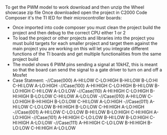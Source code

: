 To get the PWM model to work download and then unzip the Wheel showcase zip file
Once downloaded open the project in C2000 Code Composer it's the TI IED for their microcontroller boards:
- Once imported into code composer you must clean the project build the project and then debug to the correct CPU either 1 or 2
- To load the project or other projects and libraries into the project you must build targets for each smaller project and target them against the main project you are working on this will let you integrate different functions of the TI boards and get multiple functionalities from the same project build
- The model shows 6 PWM pins sending a signal at 10kHZ, this is meant so that the board can send the signal to a gate driver to turn on and off a Mosfet
- Case Statment:
-//Case(000)
  A-HI:LOW
  C-LO:HIGH
  B-HI:LOW
  B-LO:HI
  C-HI:LOW
  A-LO:HIGH
-//Case(100)
  A-HI:HIGH
  C-LO:HIGH
  B-HI:LOW
  B-LO:HIGH
  C-HI:LOW
  A-LO:LOW
-//Case(110)
  A-HI:HIGH
  C-LO:HIGH
  B-HI:HIGH
  B-LO:LOW
  C-HI:LOW
  A-LO:LOW
-//Case(010)
  A-HI:LOW
  C-LO:HIGH
  B-HI:HIGH
  B-LO:LOW
  C-HI:LOW
  A-LO:HIGH
-//Case(011)
  A-HI:LOW
  C-LO:LOW
  B-HI:HIGH
  B-LO:LOW
  C-HI:HIGH
  A-LO:HIGH
-//Case(001)
  A-HI:LOW
  C-LO:LOW
  B-HI:LOW
  B-LO:HIGH
  C-HI:HIGH
  A-LO:HIGH
-//Case(101)
  A-HI:HIGH
  C-LO:LOW
  B-HI:LOW
  B-LO:HIGH
  C-HI:HIGH
  A-LO:LOW
-//Case(111)
  A-HI:HIGH
  C-LO:LOW
  B-HI:HIGH
  B-LO:LOW
  C-HI:HIGH
  A-LO:LOW
